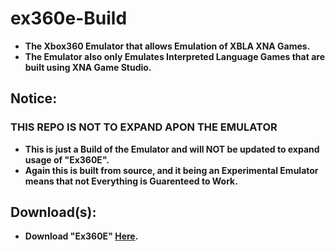 # ex360e-Build
- **The Xbox360 Emulator that allows Emulation of XBLA XNA Games.**
- **The Emulator also only Emulates Interpreted Language Games that are built using XNA Game Studio.**

## Notice:
### THIS REPO IS NOT TO EXPAND APON THE EMULATOR
- **This is just a Build of the Emulator and will NOT be updated to expand usage of "Ex360E".**
- **Again this is built from source, and it being an Experimental Emulator means that not Everything is Guarenteed to Work.**

## Download(s):
- **Download "Ex360E" [Here](https://github.com/Cracko298/ex360e-Build/releases/download/v1/ex360e.zip).**
